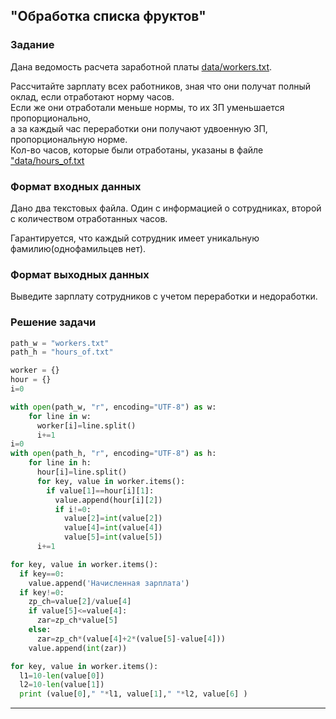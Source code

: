 ## "Обработка списка фруктов"

### Задание

Дана ведомость расчета заработной платы [data/workers.txt](data/workers.txt).

Рассчитайте зарплату всех работников, зная что они получат полный оклад, если отработают норму часов. \
Если же они отработали меньше нормы, то их ЗП уменьшается пропорционально, \
а за каждый час переработки они получают удвоенную ЗП, пропорциональную норме. \
Кол-во часов, которые были отработаны, указаны в файле ["data/hours_of.txt](data/hours_of.txt)

### Формат входных данных

Дано два текстовых файла. Один с информацией о сотрудниках, второй с количеством отработанных часов.

Гарантируется, что каждый сотрудник имеет уникальную фамилию(однофамильцев нет).

### Формат выходных данных

Выведите зарплату сотрудников с учетом переработки и недоработки.

### Решение задачи

```python
path_w = "workers.txt" 
path_h = "hours_of.txt" 

worker = {}
hour = {}
i=0

with open(path_w, "r", encoding="UTF-8") as w:
    for line in w:
      worker[i]=line.split()
      i+=1
i=0
with open(path_h, "r", encoding="UTF-8") as h:
    for line in h:
      hour[i]=line.split()
      for key, value in worker.items():
        if value[1]==hour[i][1]:
          value.append(hour[i][2])
          if i!=0:
            value[2]=int(value[2])
            value[4]=int(value[4])
            value[5]=int(value[5])
      i+=1

for key, value in worker.items():
  if key==0:
    value.append('Начисленная зарплата')
  if key!=0:
    zp_ch=value[2]/value[4]
    if value[5]<=value[4]:
      zar=zp_ch*value[5]
    else:
      zar=zp_ch*(value[4]+2*(value[5]-value[4]))
    value.append(int(zar))

for key, value in worker.items():
  l1=10-len(value[0])
  l2=10-len(value[1])
  print (value[0]," "*l1, value[1]," "*l2, value[6] )
```

---




